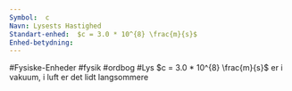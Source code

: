 ```yaml
---
Symbol:  c
Navn: Lysests Hastighed
Standart-enhed:  $c = 3.0 * 10^{8} \frac{m}{s}$
Enhed-betydning:
---
```

#Fysiske-Enheder #fysik #ordbog #Lys 
$c = 3.0 * 10^{8} \frac{m}{s}$ er i vakuum, i luft er det lidt langsommere
